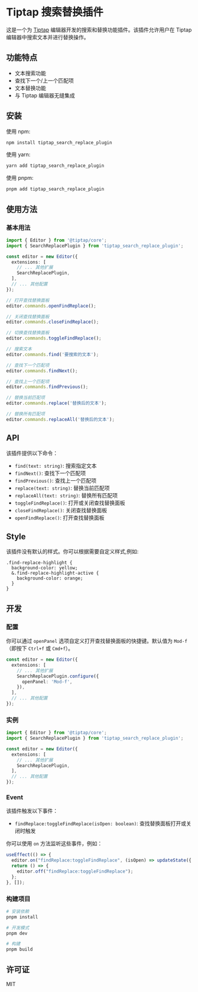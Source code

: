 # Tiptap 搜索替换插件

这是一个为 [Tiptap](https://tiptap.dev/) 编辑器开发的搜索和替换功能插件。该插件允许用户在 Tiptap 编辑器中搜索文本并进行替换操作。

## 功能特点

- 文本搜索功能
- 查找下一个/上一个匹配项
- 文本替换功能
- 与 Tiptap 编辑器无缝集成

## 安装

使用 npm:

```bash
npm install tiptap_search_replace_plugin
```

使用 yarn:

```bash
yarn add tiptap_search_replace_plugin
```

使用 pnpm:

```bash
pnpm add tiptap_search_replace_plugin
```

## 使用方法

### 基本用法

```typescript
import { Editor } from '@tiptap/core';
import { SearchReplacePlugin } from 'tiptap_search_replace_plugin';

const editor = new Editor({
  extensions: [
    // ... 其他扩展
    SearchReplacePlugin,
  ],
  // ... 其他配置
});

// 打开查找替换面板
editor.commands.openFindReplace();

// 关闭查找替换面板
editor.commands.closeFindReplace();

// 切换查找替换面板
editor.commands.toggleFindReplace();

// 搜索文本
editor.commands.find('要搜索的文本');

// 查找下一个匹配项
editor.commands.findNext();

// 查找上一个匹配项
editor.commands.findPrevious();

// 替换当前匹配项
editor.commands.replace('替换后的文本');

// 替换所有匹配项
editor.commands.replaceAll('替换后的文本');

```

## API

该插件提供以下命令：

- `find(text: string)`: 搜索指定文本
- `findNext()`: 查找下一个匹配项
- `findPrevious()`: 查找上一个匹配项
- `replace(text: string)`: 替换当前匹配项
- `replaceAll(text: string)`: 替换所有匹配项
- `toggleFindReplace()`: 打开或关闭查找替换面板
- `closeFindReplace()`: 关闭查找替换面板
- `openFindReplace()`: 打开查找替换面板

## Style

该插件没有默认的样式。你可以根据需要自定义样式,例如:

```less
.find-replace-highlight {
  background-color: yellow;
  &.find-replace-highlight-active {
    background-color: orange;
  }
}
```

## 开发

### 配置

你可以通过 `openPanel` 选项自定义打开查找替换面板的快捷键。默认值为 `Mod-f`（即按下 `Ctrl+f` 或 `Cmd+f`）。

```typescript
const editor = new Editor({
  extensions: [
    // ... 其他扩展
    SearchReplacePlugin.configure({
      openPanel: 'Mod-f',
    }),
  ],
  // ... 其他配置
});
```

### 实例

```typescript
import { Editor } from '@tiptap/core';
import { SearchReplacePlugin } from 'tiptap_search_replace_plugin';

const editor = new Editor({
  extensions: [
    // ... 其他扩展
    SearchReplacePlugin,
  ],
  // ... 其他配置
});
```

### Event

该插件触发以下事件：

- `findReplace:toggleFindReplace(isOpen: boolean)`: 查找替换面板打开或关闭时触发

你可以使用 `on` 方法监听这些事件，例如：

```jsx
useEffect(() => {
  editor.on("findReplace:toggleFindReplace", (isOpen) => updateState({ open: isOpen }));
  return () => {
    editor.off("findReplace:toggleFindReplace");
  };
}, []);
```



### 构建项目

```bash
# 安装依赖
pnpm install

# 开发模式
pnpm dev

# 构建
pnpm build
```

## 许可证

MIT